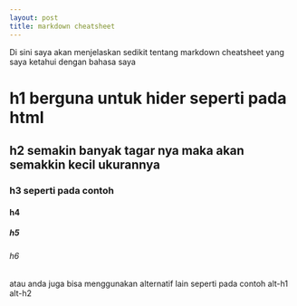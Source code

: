 ```yaml
---
layout: post
title: markdown cheatsheet
---
```


Di sini saya akan menjelaskan sedikit tentang markdown cheatsheet yang saya ketahui dengan bahasa saya


# h1 berguna untuk hider seperti pada html 
## h2 semakin banyak tagar nya maka akan semakkin kecil ukurannya
### h3 seperti pada contoh 
#### h4
##### h5
###### h6
atau anda juga bisa menggunakan alternatif lain seperti pada contoh
alt-h1
alt-h2
